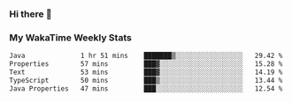 ### Hi there 👋

<!--
**royschrauwen/royschrauwen** is a ✨ _special_ ✨ repository because its `README.md` (this file) appears on your GitHub profile.

Here are some ideas to get you started:

- 🔭 I’m currently working on ...
- 🌱 I’m currently learning ...
- 👯 I’m looking to collaborate on ...
- 🤔 I’m looking for help with ...
- 💬 Ask me about ...
- 📫 How to reach me: ...
- 😄 Pronouns: ...
- ⚡ Fun fact: ...
-->


### My WakaTime Weekly Stats
<!--START_SECTION:waka-->

```txt
Java              1 hr 51 mins    ███████▒░░░░░░░░░░░░░░░░░   29.42 %
Properties        57 mins         ███▓░░░░░░░░░░░░░░░░░░░░░   15.28 %
Text              53 mins         ███▓░░░░░░░░░░░░░░░░░░░░░   14.19 %
TypeScript        50 mins         ███▒░░░░░░░░░░░░░░░░░░░░░   13.44 %
Java Properties   47 mins         ███░░░░░░░░░░░░░░░░░░░░░░   12.54 %
```

<!--END_SECTION:waka-->
